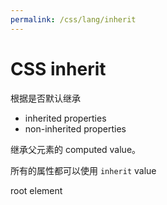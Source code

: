 ```yaml
---
permalink: /css/lang/inherit
---
```


# CSS inherit

根据是否默认继承

- inherited properties
- non-inherited properties

继承父元素的 computed value。

所有的属性都可以使用 `inherit` value

root element
